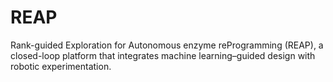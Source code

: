 # REAP
Rank-guided Exploration for Autonomous enzyme reProgramming (REAP), a closed-loop platform that integrates machine learning–guided design with robotic experimentation. 
